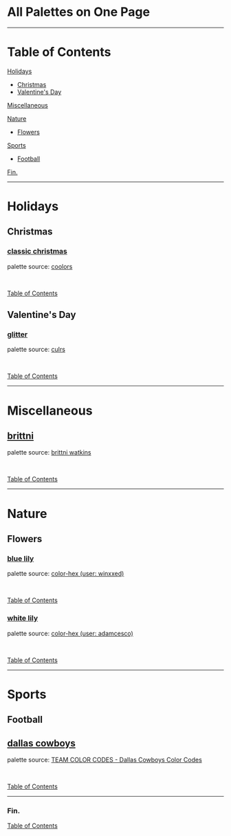 <!--suppress JSUnresolvedLibraryURL -->
<!-- Coolors Palette Widget -->
<script src="https://coolors.co/palette-widget/widget.js"></script>

# All Palettes on One Page

----

# Table of Contents

[Holidays](#holidays)
  * [Christmas](#christmas)
  * [Valentine's Day](#valentines-day)

[Miscellaneous](#miscellaneous)

[Nature](#nature)
  * [Flowers](#flowers)

[Sports](#sports)
  * [Football](#football)

[Fin.](#fin)

----

# Holidays

## Christmas

### [classic christmas](./holidays/christmas/christmas-palettes.md#classic-christmas)

palette source:
<a href="https://coolors.co/palette/bb010b-cd1624-006f57-23856d-faf8f8" target="_blank" rel="noopener noreferrer">coolors</a>

<!-- Coolors Palette Widget -->
<script data-id="048851888975141655">new CoolorsPaletteWidget("048851888975141655", ["bc010a","d01625","007058","23856d","fbf9f9"],"classic christmas"); </script>
<br/>

[Table of Contents](#table-of-contents)

## Valentine's Day

### [glitter](./holidays/valentines-day/valentines-day-palettes.md#glitter)

palette source:
<a href="https://culrs.com/palette/fce4ecf8bbd0f48fb1f06292ec407a" target="_blank" rel="noopener noreferrer">culrs</a>

<!-- Coolors Palette Widget -->
<script data-id="09635237276120507">new CoolorsPaletteWidget("09635237276120507", ["fce3ec","f8b9ce","f490b1","f06090","ec417a"],"glitter"); </script>
<br/>

[Table of Contents](#table-of-contents)

----

# Miscellaneous

## [brittni](./miscellaneous/miscellaneous-palettes.md#brittni)

palette source:
<a href="https://github.com/blwatkins" target="_blank" rel="noopener noreferrer">brittni watkins</a>

<!-- Coolors Palette Widget -->
<script data-id="03724492652337519">new CoolorsPaletteWidget("03724492652337519", ["121212","0437f1","ff6bb5","0fff4f","7a00f5"],"brittni"); </script>
<br/>

[Table of Contents](#table-of-contents)

----

# Nature

## Flowers

### [blue lily](nature/flowers/flowers-palettes.md#blue-lily)

palette source:
<a href="https://www.color-hex.com/color-palette/1040636" target="_blank" rel="noopener noreferrer">color-hex (user: winxxed)</a>

<!-- Coolors Palette Widget -->
<script data-id="05684644562469574">new CoolorsPaletteWidget("05684644562469574", ["f0f3f4","fafeff","7dced8","1d90af","3b2212"],"blue lily"); </script>
<br/>

[Table of Contents](#table-of-contents)

### [white lily](nature/flowers/flowers-palettes.md#white-lily)

palette source:
<a href="https://www.color-hex.com/color-palette/1039504" target="_blank" rel="noopener noreferrer">color-hex (user: adamcesco)</a>

<!-- Coolors Palette Widget -->
<script data-id="08679171490640973">new CoolorsPaletteWidget("08679171490640973", ["fafbef","b1c69f","5f8661","d6d6ff","aeaed6"],"white lily"); </script>
<br/>

[Table of Contents](#table-of-contents)

----

# Sports

## Football

## [dallas cowboys](./sports/football/football-palettes.md#dallas-cowboys)

palette source:
<a href="https://teamcolorcodes.com/dallas-cowboys-color-codes/" target="_blank" rel="noopener noreferrer">TEAM COLOR CODES - Dallas Cowboys Color Codes</a>

<!-- Coolors Palette Widget -->
<script data-id="009411858208226276">new CoolorsPaletteWidget("009411858208226276", ["041e43","869498","ffffff","7e9594","003494"],"dallas cowboys"); </script>
<br/>

[Table of Contents](#table-of-contents)

----

### Fin.

[Table of Contents](#table-of-contents)
